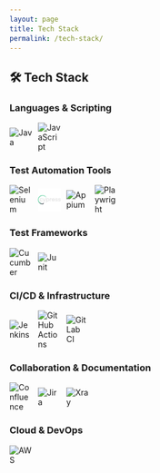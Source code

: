 ```yaml
---
layout: page
title: Tech Stack
permalink: /tech-stack/
---
```


<h2>🛠 Tech Stack</h2>

<h3>Languages & Scripting</h3>
<div style="display: flex; flex-wrap: wrap; gap: 10px; align-items: center;">
  <img src="https://cdn.jsdelivr.net/gh/devicons/devicon/icons/java/java-original.svg" alt="Java" width="40" />
  <img src="https://cdn.jsdelivr.net/gh/devicons/devicon/icons/javascript/javascript-original.svg" alt="JavaScript" width="40" />
</div>

<h3>Test Automation Tools</h3>
<div style="display: flex; flex-wrap: wrap; gap: 10px; align-items: center;">
  <img src="https://cdn.jsdelivr.net/gh/devicons/devicon/icons/selenium/selenium-original.svg" alt="Selenium" width="40" />
  <img src="/cypressio.svg" alt="Cypress" width="40"/>
  <img src="https://appium.io/docs/en/latest/assets/images/appium-logo-white.png" alt="Appium" width="40" />
  <img src="https://playwright.dev/img/playwright-logo.svg" alt="Playwright" width="40" />
</div>

<h3>Test Frameworks</h3>
<div style="display: flex; flex-wrap: wrap; gap: 10px; align-items: center;">
  <img src="https://cdn.jsdelivr.net/gh/devicons/devicon@latest/icons/cucumber/cucumber-plain.svg" alt="Cucumber" width="40" />
  <img src="https://cdn.jsdelivr.net/gh/devicons/devicon@latest/icons/junit/junit-original-wordmark.svg" alt="Junit" width="40" />
</div>

<h3>CI/CD & Infrastructure</h3>
<div style="display: flex; flex-wrap: wrap; gap: 10px; align-items: center;">
  <img src="https://cdn.jsdelivr.net/gh/devicons/devicon/icons/jenkins/jenkins-original.svg" alt="Jenkins" width="40" />
  <img src="https://cdn.jsdelivr.net/gh/devicons/devicon@latest/icons/githubactions/githubactions-original.svg" alt="GitHub Actions" width="40" />
  <img src="https://cdn.jsdelivr.net/gh/devicons/devicon/icons/gitlab/gitlab-original.svg" alt="GitLab CI" width="40" />
</div>

<h3>Collaboration & Documentation</h3>
<div style="display: flex; flex-wrap: wrap; gap: 10px; align-items: center;">
  <img src="https://img.icons8.com/color/48/null/confluence.png" alt="Confluence" width="40" />
  <img src="https://cdn.jsdelivr.net/gh/devicons/devicon/icons/jira/jira-original.svg" alt="Jira" width="40" />
  <img src="https://docs.getxray.app/plugins/servlet/rw-resources/sites/1/images/1.png" alt="Xray" width="40" />
</div>

<h3>Cloud & DevOps</h3>
<div style="display: flex; flex-wrap: wrap; gap: 10px; align-items: center;">
  <img src="https://cdn.jsdelivr.net/gh/devicons/devicon@latest/icons/amazonwebservices/amazonwebservices-plain-wordmark.svg" alt="AWS" width="40" />
</div>
